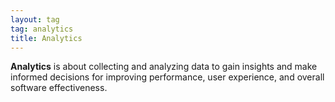 ```yaml
---
layout: tag
tag: analytics
title: Analytics 
---
```


**Analytics** is about collecting and analyzing data to gain insights and make informed decisions for improving performance, user experience, and overall software effectiveness.
